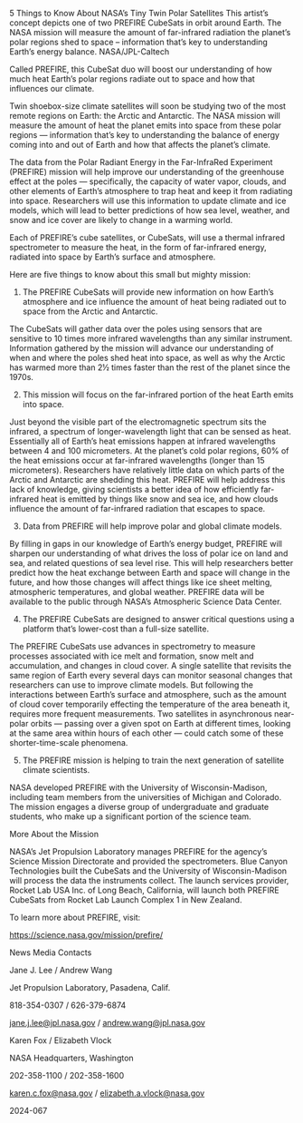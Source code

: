 5 Things to Know About NASA’s Tiny Twin Polar Satellites 
 This artist’s concept depicts one of two PREFIRE CubeSats in orbit around Earth. The NASA mission will measure the amount of far-infrared radiation the planet’s polar regions shed to space – information that’s key to understanding Earth’s energy balance. NASA/JPL-Caltech

Called PREFIRE, this CubeSat duo will boost our understanding of how much heat Earth’s polar regions radiate out to space and how that influences our climate.

Twin shoebox-size climate satellites will soon be studying two of the most remote regions on Earth: the Arctic and Antarctic. The NASA mission will measure the amount of heat the planet emits into space from these polar regions — information that’s key to understanding the balance of energy coming into and out of Earth and how that affects the planet’s climate.

The data from the Polar Radiant Energy in the Far-InfraRed Experiment (PREFIRE) mission will help improve our understanding of the greenhouse effect at the poles — specifically, the capacity of water vapor, clouds, and other elements of Earth’s atmosphere to trap heat and keep it from radiating into space. Researchers will use this information to update climate and ice models, which will lead to better predictions of how sea level, weather, and snow and ice cover are likely to change in a warming world.

Each of PREFIRE’s cube satellites, or CubeSats, will use a thermal infrared spectrometer to measure the heat, in the form of far-infrared energy, radiated into space by Earth’s surface and atmosphere.

Here are five things to know about this small but mighty mission:

1. The PREFIRE CubeSats will provide new information on how Earth’s atmosphere and ice influence the amount of heat being radiated out to space from the Arctic and Antarctic.

The CubeSats will gather data over the poles using sensors that are sensitive to 10 times more infrared wavelengths than any similar instrument. Information gathered by the mission will advance our understanding of when and where the poles shed heat into space, as well as why the Arctic has warmed more than 2½ times faster than the rest of the planet since the 1970s.

2. This mission will focus on the far-infrared portion of the heat Earth emits into space.

Just beyond the visible part of the electromagnetic spectrum sits the infrared, a spectrum of longer-wavelength light that can be sensed as heat. Essentially all of Earth’s heat emissions happen at infrared wavelengths between 4 and 100 micrometers. At the planet’s cold polar regions, 60% of the heat emissions occur at far-infrared wavelengths (longer than 15 micrometers). Researchers have relatively little data on which parts of the Arctic and Antarctic are shedding this heat. PREFIRE will help address this lack of knowledge, giving scientists a better idea of how efficiently far-infrared heat is emitted by things like snow and sea ice, and how clouds influence the amount of far-infrared radiation that escapes to space.

3. Data from PREFIRE will help improve polar and global climate models.

By filling in gaps in our knowledge of Earth’s energy budget, PREFIRE will sharpen our understanding of what drives the loss of polar ice on land and sea, and related questions of sea level rise. This will help researchers better predict how the heat exchange between Earth and space will change in the future, and how those changes will affect things like ice sheet melting, atmospheric temperatures, and global weather. PREFIRE data will be available to the public through NASA’s Atmospheric Science Data Center.

4. The PREFIRE CubeSats are designed to answer critical questions using a platform that’s lower-cost than a full-size satellite.

The PREFIRE CubeSats use advances in spectrometry to measure processes associated with ice melt and formation, snow melt and accumulation, and changes in cloud cover. A single satellite that revisits the same region of Earth every several days can monitor seasonal changes that researchers can use to improve climate models. But following the interactions between Earth’s surface and atmosphere, such as the amount of cloud cover temporarily effecting the temperature of the area beneath it, requires more frequent measurements. Two satellites in asynchronous near-polar orbits — passing over a given spot on Earth at different times, looking at the same area within hours of each other — could catch some of these shorter-time-scale phenomena.

5. The PREFIRE mission is helping to train the next generation of satellite climate scientists.

NASA developed PREFIRE with the University of Wisconsin-Madison, including team members from the universities of Michigan and Colorado. The mission engages a diverse group of undergraduate and graduate students, who make up a significant portion of the science team.

More About the Mission

NASA’s Jet Propulsion Laboratory manages PREFIRE for the agency’s Science Mission Directorate and provided the spectrometers. Blue Canyon Technologies built the CubeSats and the University of Wisconsin-Madison will process the data the instruments collect. The launch services provider, Rocket Lab USA Inc. of Long Beach, California, will launch both PREFIRE CubeSats from Rocket Lab Launch Complex 1 in New Zealand.

To learn more about PREFIRE, visit:

https://science.nasa.gov/mission/prefire/

News Media Contacts

Jane J. Lee / Andrew Wang

Jet Propulsion Laboratory, Pasadena, Calif.

818-354-0307 / 626-379-6874

jane.j.lee@jpl.nasa.gov / andrew.wang@jpl.nasa.gov

Karen Fox / Elizabeth Vlock

NASA Headquarters, Washington

202-358-1100 / 202-358-1600

karen.c.fox@nasa.gov / elizabeth.a.vlock@nasa.gov

2024-067